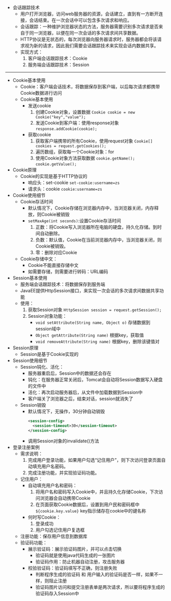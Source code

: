 - 会话跟踪技术
  - 用户打开浏览器，访问web服务器的资源，会话建立，直到有一方断开连接，会话结束。在一次会话中可以包含多次请求和响应。
  - 会话跟踪：一种维护浏览器状态的方法，服务器需要识别多次请求是否来自于同一浏览器，以便在同一次会话的多次请求间共享数据。
  - HTTP协议是无状态的，每次浏览器向服务器请求时，服务器都会将该请求视为新的请求，因此我们需要会话跟踪技术来实现会话内数据共享。
  - 实现方式：
    1. 客户端会话跟踪技术：Cookie
    2. 服务端会话跟踪技术：Session
---
- Cookie基本使用
  - Cookie：客户端会话技术，将数据保存到客户端，以后每次请求都携带Cookie数据进行访问
  - Cookie基本使用
    - 发送cookie
      1. 创建Cookie对象，设置数据 `Cookie cookie = new Cookie("key","value");`
      2. 发送Cookie到客户端：使用response对象 `response.addCookie(cookie);`
    - 获取cookie
      1. 获取客户端携带的所有Cookie，使用request对象
      `Cookie[] cookies = request.getCookies();`
      2. 遍历数组，获取每一个Cookie对象：for
      3. 使用Cookie对象方法获取数据
      `cookie.getName();`
      `cookie.getValue();`
- Cookie原理
  - Cookie的实现是基于HTTP协议的
    - 响应头：set-cookie `set-cookie:username=zs`
    - 请求头：cookie `cookie:username=zs`
- Cookie使用细节
  - Cookie存活时间
    - 默认情况下，Cookie存储在浏览器内存中，当浏览器关闭，内存释放，则Cookie被销毁
    - `setMaxAge(int seconds)`:设置Cookie存活时间
      1. 正数：将Cookie写入浏览器所在电脑的硬盘，持久化存储。到时间自动删除。
      2. 负数：默认值，Cookie在当前浏览器内存中，当浏览器关闭，则Cookie被销毁。
      3. 零：删除对应Cookie
  - Cookie存储中文：
    - Cookie不能直接存储中文
    - 如需要存储，则需要进行转码：URL编码
- Session基本使用
  - 服务端会话跟踪技术：将数据保存到服务端
  - JavaEE提供HttpSession接口，来实现一次会话的多次请求间数据共享功能
  - 使用：
    1. 获取Session对象 `HttpSession session = request.getSession();`
    2. Session对象功能：
       - `void setAttribute(String name, Object o)` 存储数据到session域中
       - `Object getAttribute(String name)` 根据key，获取值
       - `void removeAttribute(String name)` 根据key，删除该键值对
- Session原理
  - Session是基于Cookie实现的
- Session使用细节
  - Session钝化、活化：
    - 服务器重启后，Session中的数据还会存在
    - 钝化：在服务器正常关闭后，Tomcat会自动将Session数据写入硬盘的文件中
    - 活化：再次启动服务器后，从文件中加载数据到Session中
    - 客户端关了浏览器之后，结束对话，session就消失了
  - Session销毁
    - 默认情况下，无操作，30分钟自动销毁
      ```xml
      <session-config>
        <session-timeout>30</session-timeout>
      </session-config>
      ```
    - 调用Session对象的invalidate()方法
- 登录注册案例
  - 需求说明：
    1. 完成用户登录功能，如果用户勾选“记住用户”，则下次访问登录页面自动填充用户名密码。
    2. 完成注册功能，并实现验证码功能。
  - 记住用户：
    - 自动填充用户名和密码：
      1. 将用户名和密码写入Cookie中，并且持久化存储Cookie，下次访问浏览器会自动携带Cookie
      2. 在页面获取Cookie数据后，设置到用户民和密码框中 `${cookie.key.value}` key指示储存在cookie中的键名称
    - 何时写Cookie：
      1. 登录成功
      2. 用户勾选记住用户复选框
  - 注册功能：保存用户信息到数据库
  - 验证码功能：
    - 展示验证码：展示验证码图片，并可以点击切换
      - 验证码就是使用java代码生成的一张图片
      - 验证码作用：防止机器自动注册，攻击服务器
    - 校验验证码：验证码填写不正确，则注册失败
      - 判断程序生成的验证码 和 用户输入的验证码是否一样，如果不一样，则阻止注册
      - 验证码图片访问和提交注册表单是两次请求，所以要将程序生成的验证码存入Session中